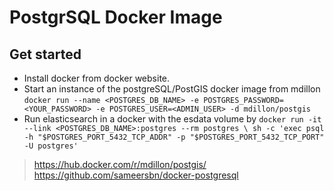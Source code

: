 # PostgrSQL Docker Image
## Get started

* Install docker from docker website.
* Start an instance of the postgreSQL/PostGIS docker image from mdillon
`docker run --name <POSTGRES_DB_NAME> -e POSTGRES_PASSWORD=<YOUR_PASSWORD> -e POSTGRES_USER=<ADMIN_USER> -d mdillon/postgis`
* Run elasticsearch in a docker with the esdata volume by
`docker run -it --link <POSTGRES_DB_NAME>:postgres --rm postgres \
    sh -c 'exec psql -h "$POSTGRES_PORT_5432_TCP_ADDR" -p "$POSTGRES_PORT_5432_TCP_PORT" -U postgres'`


> https://hub.docker.com/r/mdillon/postgis/
> https://github.com/sameersbn/docker-postgresql
